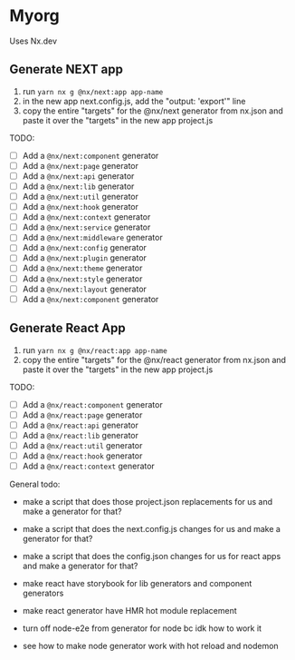 # Myorg

Uses Nx.dev

## Generate NEXT app

1. run `yarn nx g @nx/next:app app-name`
2. in the new app next.config.js, add the "output: 'export'" line
3. copy the entire "targets" for the @nx/next generator from nx.json and paste it over the "targets" in the new app project.js

TODO:

- [ ] Add a `@nx/next:component` generator
- [ ] Add a `@nx/next:page` generator
- [ ] Add a `@nx/next:api` generator
- [ ] Add a `@nx/next:lib` generator
- [ ] Add a `@nx/next:util` generator
- [ ] Add a `@nx/next:hook` generator
- [ ] Add a `@nx/next:context` generator
- [ ] Add a `@nx/next:service` generator
- [ ] Add a `@nx/next:middleware` generator
- [ ] Add a `@nx/next:config` generator
- [ ] Add a `@nx/next:plugin` generator
- [ ] Add a `@nx/next:theme` generator
- [ ] Add a `@nx/next:style` generator
- [ ] Add a `@nx/next:layout` generator
- [ ] Add a `@nx/next:component` generator

## Generate React App

1. run `yarn nx g @nx/react:app app-name`
2. copy the entire "targets" for the @nx/react generator from nx.json and paste it over the "targets" in the new app project.js

TODO:

- [ ] Add a `@nx/react:component` generator
- [ ] Add a `@nx/react:page` generator
- [ ] Add a `@nx/react:api` generator
- [ ] Add a `@nx/react:lib` generator
- [ ] Add a `@nx/react:util` generator
- [ ] Add a `@nx/react:hook` generator
- [ ] Add a `@nx/react:context` generator

General todo:

- make a script that does those project.json replacements for us and make a generator for that?
- make a script that does the next.config.js changes for us and make a generator for that?
- make a script that does the config.json changes for us for react apps and make a generator for that?
- make react have storybook for lib generators and component generators
- make react generator have HMR hot module replacement

- turn off node-e2e from generator for node bc idk how to work it
- see how to make node generator work with hot reload and nodemon
